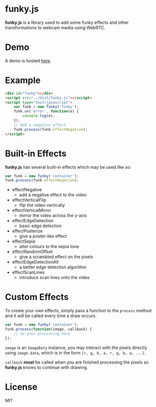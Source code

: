 funky.js
===

**funky.js** is a library used to add some funky effects and other transformations to webcam media using WebRTC.

Demo
===

A demo is hosted [here](http://43081j.github.io/funky/).

Example
===

```html
<div id="funky"></div>
<script src="../dist/funky.js"></script>
<script type="text/javascript">
	var funk = new funky('funky');
	funk.on('error', function(e) {
		console.log(e);
	});
	// Add a negative effect
	funk.process(funk.effectNegative);
</script>
```

Built-in Effects
===

**funky.js** has several built-in effects which may be used like so:

```javascript
var funk = new funky('container');
funk.process(funk.effectNegative);
```

* effectNegative
    * add a negative effect to the video
* effectVerticalFlip
    * flip the video vertically
* effectVerticalMirror
    * mirror the video across the y-axis
* effectEdgeDetection
    * basic edge detection
* effectPosterize
    * give a poster-like effect
* effectSepia
    * alter colours to the sepia tone
* effectRandomOffset
    * give a scrambled effect on the pixels
* effectEdgeDetectionAlt
    * a better edge detection algorithm
* effectScanLines
    * introduce scan lines onto the video

Custom Effects
===

To create your own effects, simply pass a function to the `process` method and it will be called every time a draw occurs.

```javascript
var funk = new funky('container');
funk.process(function(image, callback) {
	// do your processing here
});
```

`image` is an `ImageData` instance, you may interact with the pixels directly using `image.data`, which is in the form `[r, g, b, a, r, g, b, a, ...]`.

`callback` **must** be called when you are finished processing the pixels so **funky.js** knows to continue with drawing.

License
===

MIT
